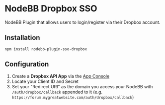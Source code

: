 # NodeBB Dropbox SSO

NodeBB Plugin that allows users to login/register via their Dropbox account.

## Installation

    npm install nodebb-plugin-sso-dropbox

## Configuration

1. Create a **Dropbox API App** via the [App Console](https://www.dropbox.com/developers/apps)
1. Locate your Client ID and Secret
1. Set your "Redirect URI" as the domain you access your NodeBB with `/auth/dropbox/callback` appended to it (e.g. `https://forum.mygreatwebsite.com/auth/dropbox/callback`)
